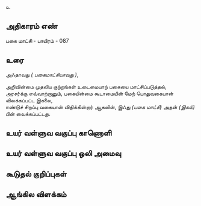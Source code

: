 உ


## அதிகாரம் எண்

பகை மாட்சி - பாயிரம் - 087 	
## உரை

அஃதாவது _( பகைமாட்சியாவது )_,  

அறிவின்மை முதலிய குற்றங்கள் உடைமையாற் பகையை மாட்சிப்படுத்தல்,  
அரசர்க்கு எவ்வாற்றானும்,
பகையின்மை கூடாமையின் மேற்
பொதுவகையான் விலக்கப்பட்ட இகலை,  
ஈண்டுச்
சிறப்பு வகையான் விதிக்கின்றார்
ஆகலின்,
இஃது _(பகை மாட்சி)_ அதன் _(இகல்)_ பின் வைக்கப்பட்டது.


## உயர் வள்ளுவ வகுப்பு காணொளி


## உயர் வள்ளுவ வகுப்பு ஒலி அமைவு 


## கூடுதல் குறிப்புகள்


## ஆங்கில விளக்கம்

